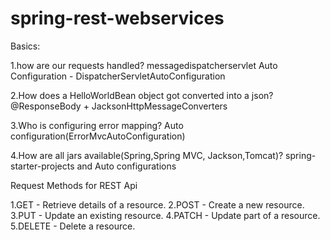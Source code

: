 # spring-rest-webservices

Basics:
 
1.how are our requests handled?
messagedispatcherservlet
Auto Configuration - DispatcherServletAutoConfiguration

2.How does a HelloWorldBean object got converted into a json?
@ResponseBody + JacksonHttpMessageConverters

3.Who is configuring error mapping?
Auto configuration(ErrorMvcAutoConfiguration)

4.How are all jars available(Spring,Spring MVC, Jackson,Tomcat)?
spring-starter-projects and Auto configurations

Request Methods for REST Api

1.GET - Retrieve details of a resource.
2.POST - Create a new resource.
3.PUT - Update an existing resource.
4.PATCH - Update part of a resource.
5.DELETE - Delete a resource.
